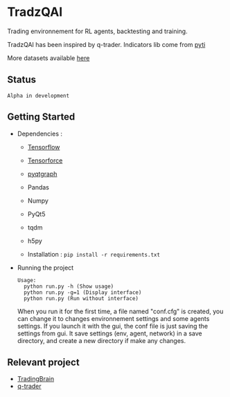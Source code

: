 # TradzQAI

Trading environnement for RL agents, backtesting and training.

TradzQAI has been inspired by q-trader.
Indicators lib come from [pyti](https://github.com/kylejusticemagnuson/pyti)

More datasets available [here](http://www.histdata.com/download-free-forex-data/?/ascii/1-minute-bar-quotes)

## Status

    Alpha in development

## Getting Started

- Dependencies :
  - [Tensorflow](https://github.com/tensorflow/tensorflow)
  - [Tensorforce](https://github.com/reinforceio/tensorforce)
  - [pyqtgraph](https://github.com/pyqtgraph/pyqtgraph)
  - Pandas
  - Numpy
  - PyQt5
  - tqdm
  - h5py

  - Installation :
    ```pip install -r requirements.txt```

- Running the project
  ```
  Usage:
    python run.py -h (Show usage)
    python run.py -g=1 (Display interface)
    python run.py (Run without interface)
  ```
  When you run it for the first time, a file named "conf.cfg" is created, you can change it to changes environnement settings and some agents settings.
  If you launch it with the gui, the conf file is just saving the settings from gui.
  It save settings (env, agent, network) in a save directory, and create a new directory if make any changes.

## Relevant project
  - [TradingBrain](https://github.com/Prediction-Machines/Trading-Brain)
  - [q-trader](https://github.com/edwardhdlu/q-trader)

